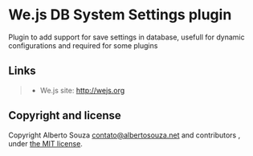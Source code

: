 # We.js DB System Settings plugin

Plugin to add support for save settings in database, usefull for dynamic configurations and required for some plugins 

## Links

> * We.js site: http://wejs.org

## Copyright and license

Copyright Alberto Souza <contato@albertosouza.net> and contributors , under [the MIT license](https://github.com/wejs/we-core/blob/master/LICENSE.md).